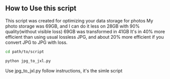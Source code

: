 ## How to Use this script

This script was created for optimizing your data storage for photos
My photo storage was 69GB, and I can do it less on 28GB with 90% quality(without visible loss)
69GB was transformed in 41GB
It's in 40% more efficient than using usual lossless JPG, and about 20% more efficient if you convert JPG to JPG with loss. 
```bash
cd path/to/script
```
```bash
python jpg_to_jxl.py
```
Use jpg_to_jxl.py follow instructions, it's the simle script
